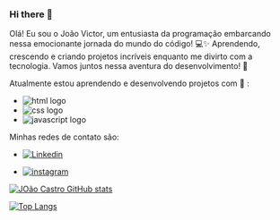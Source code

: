 ### Hi there 👋

Olá! Eu sou o João Victor, um entusiasta da programação embarcando nessa emocionante jornada do mundo do código! 💻✨ Aprendendo, crescendo e criando projetos incríveis enquanto me divirto com a tecnologia. Vamos juntos nessa aventura do desenvolvimento! 🚀

Atualmente estou aprendendo e desenvolvendo projetos com 📝 :

- <img src="https://img.shields.io/badge/HTML-239120?style=for-the-badge&logo=html5&logoColor=white " alt="html logo" />
- <img src="https://img.shields.io/badge/CSS-239120?&style=for-the-badge&logo=css3&logoColor=white " alt="css logo" />
- <img src="https://img.shields.io/badge/JavaScript-F7DF1E?style=for-the-badge&logo=javascript&logoColor=black " alt="javascript logo" />

Minhas redes de contato são:

- <a href="https://www.linkedin.com/in/joão-victor-de-castro-2a4508219/"> <img src="https://img.shields.io/badge/LinkedIn-0077B5?style=for-the-badge&logo=linkedin&logoColor=white" alt="Linkedin"> </a>

- <a href="https://www.instagram.com/castroo_joao/"> <img src="https://img.shields.io/badge/Instagram-E4405F?style=for-the-badge&logo=instagram&logoColor=white" alt="instagram"> </a>

[![JOão Castro GitHub stats](https://github-readme-stats.vercel.app/api?username=Castrojoaoo)](https://github.com/anuraghazra/github-readme-stats)

[![Top Langs](https://github-readme-stats.vercel.app/api/top-langs/?username=Castrojoaoo)](https://github.com/anuraghazra/github-readme-stats)
